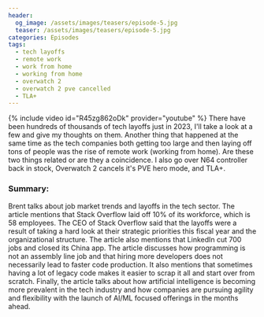 ```yaml
---
header:
  og_image: /assets/images/teasers/episode-5.jpg
  teaser: /assets/images/teasers/episode-5.jpg
categories: Episodes
tags:
  - tech layoffs
  - remote work
  - work from home
  - working from home
  - overwatch 2
  - overwatch 2 pve cancelled
  - TLA+
---
```


{% include video id="R45zg862oDk" provider="youtube" %}
There have been hundreds of thousands of tech layoffs just in 2023, I'll take a look at a few and give my thoughts on them. Another thing that happened at the same time as the tech companies both getting too large and then laying off tons of people was the rise of remote work (working from home). Are these two things related or are they a coincidence. I also go over N64 controller back in stock, Overwatch 2 cancels it's PVE hero mode, and TLA+.

### Summary:
Brent talks about job market trends and layoffs in the tech sector. The article mentions that Stack Overflow laid off 10% of its workforce, which is 58 employees. The CEO of Stack Overflow said that the layoffs were a result of taking a hard look at their strategic priorities this fiscal year and the organizational structure. The article also mentions that LinkedIn cut 700 jobs and closed its China app. The article discusses how programming is not an assembly line job and that hiring more developers does not necessarily lead to faster code production. It also mentions that sometimes having a lot of legacy code makes it easier to scrap it all and start over from scratch. Finally, the article talks about how artificial intelligence is becoming more prevalent in the tech industry and how companies are pursuing agility and flexibility with the launch of AI/ML focused offerings in the months ahead.
